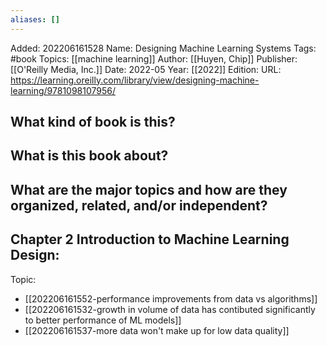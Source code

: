 ```yaml
---
aliases: []
---
```

Added: 202206161528
Name: Designing Machine Learning Systems
Tags: #book
Topics: [[machine learning]]
Author: [[Huyen, Chip]]
Publisher: [[O'Reilly Media, Inc.]]
Date: 2022-05
Year: [[2022]]
Edition:
URL: https://learning.oreilly.com/library/view/designing-machine-learning/9781098107956/

## What kind of book is this?

## What is this book about?

## What are the major topics and how are they organized, related, and/or independent?

## Chapter 2 Introduction to Machine Learning Design:
Topic:

- [[202206161552-performance improvements from data vs algorithms]]
- [[202206161532-growth in volume of data has contibuted significantly to better performance of ML models]]
- [[202206161537-more data won't make up for low data quality]]